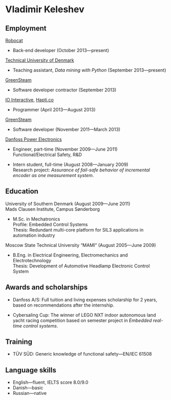 Vladimir Keleshev
=================

Employment
----------

[Robocat](http://robo.cat)

 - Back-end developer (October 2013—present)

[Technical University of Denmark](http://dtu.dk)

 - Teaching assistant, *Data mining with Python* (September 2013—present)

[GreenSteam](http://greensteam.dk)

 - Software developer contractor (September 2013)

[IO Interactive](http://ioi.dk), [Hapti.co](http://hapti.co)

 - Programmer (April 2013—August 2013)

[GreenSteam](http://www.greensteam.dk)

 - Software developer (November 2011—March 2013)

[Danfoss Power Electronics](http://danfoss.com)

 - Engineer, part-time (November 2009—June 2011)<br>
   Functional/Electrical Safety, R&D

 - Intern student, full-time (August 2008—January 2009)<br>
   Research project: *Assurance of fail-safe behavior of
   incremental encoder as one measurement system*.

Education
-----------

University of Southern Denmark (August 2009—June 2011)<br>
Mads Clausen Institute, Campus Sønderborg

 - M.Sc. in Mechatronics<br>
   Profile: Embedded Control Systems<br>
   Thesis: Redundant multi-core platform for SIL3 applications in
   automation industry

Moscow State Technical University “MAMI” (August 2005—June 2009)

 - B.Eng. in Electrical Engineering, Electromechanics and Electrotechnology<br>
   Thesis: Development of Automotive Headlamp Electronic Control System

Awards and scholarships
-----------------------

 - Danfoss A/S: Full tuition and living expenses scholarship for 2 years,
   based on recommendations after the internship.

 - Cybersaling Cup: The winner of LEGO NXT indoor autonomous land yacht racing
   competition based on semester project in
   *Embedded real-time control systems*.

Training
--------

 - TÜV SÜD: Generic knowledge of functional safety—EN/IEC 61508

Language skills
---------------

 - English—fluent, IELTS score 8.0/9.0
 - Danish—basic
 - Russian—native
